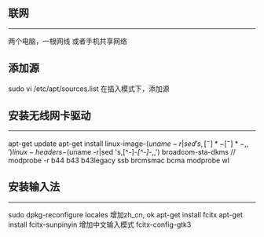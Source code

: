 ## 联网
---
两个电脑，一根网线
或者手机共享网络

## 添加源
sudo vi /etc/apt/sources.list
在插入模式下，添加源

## 安装无线网卡驱动
---
apt-get update
apt-get install linux-image-$(uname -r|sed 's,[^-]*-[^-]*-,,') linux-headers-$(uname -r|sed 's,[^-]*-[^-]*-,,') broadcom-sta-dkms
// modprobe -r b44 b43 b43legacy ssb brcmsmac bcma
modprobe wl

## 安装输入法
---
sudo dpkg-reconfigure locales
增加zh_cn, ok
apt-get install fcitx
apt-get install fcitx-sunpinyin
增加中文输入模式
fcitx-config-gtk3
